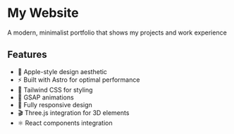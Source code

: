 # My Website

A modern, minimalist portfolio that shows my projects and work experience

## Features

- 🍎 Apple-style design aesthetic
- ⚡️ Built with Astro for optimal performance
- 🎨 Tailwind CSS for styling
- 🌟 GSAP animations
- 📱 Fully responsive design
- 🎬 Three.js integration for 3D elements
- ⚛️ React components integration

